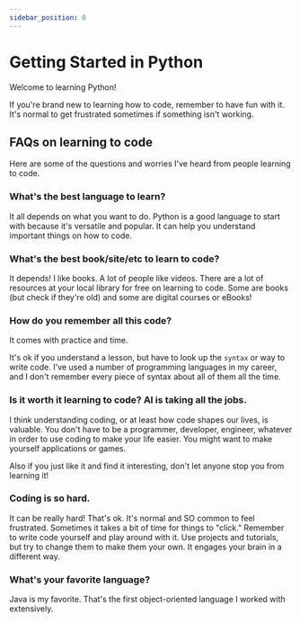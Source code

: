 ```yaml
---
sidebar_position: 0
---
```


# Getting Started in Python

Welcome to learning Python!

If you're brand new to learning how to code, remember to have fun with it. It's normal to get frustrated sometimes if something isn't working.

## FAQs on learning to code

Here are some of the questions and worries I've heard from people learning to code.

### What's the best language to learn?

It all depends on what you want to do. Python is a good language to start with because it's versatile and popular. It can help you understand important things on how to code.

### What's the best book/site/etc to learn to code?

It depends! I like books. A lot of people like videos. There are a lot of resources at your local library for free on learning to code. Some are books (but check if they're old) and some are digital courses or eBooks!

### How do you remember all this code?

It comes with practice and time.

It's ok if you understand a lesson, but have to look up the `syntax` or way to write code. I've used a number of programming languages in my career, and I don't remember every piece of syntax about all of them all the time.

### Is it worth it learning to code? AI is taking all the jobs.

I think understanding coding, or at least how code shapes our lives, is valuable. You don't have to be a programmer, developer, engineer, whatever in order to use coding to make your life easier. You might want to make yourself applications or games.

Also if you just like it and find it interesting, don't let anyone stop you from learning it!

### Coding is so hard.

It can be really hard! That's ok. It's normal and SO common to feel frustrated. Sometimes it takes a bit of time for things to "click." Remember to write code yourself and play around with it. Use projects and tutorials, but try to change them to make them your own. It engages your brain in a different way.

### What's your favorite language?

Java is my favorite. That's the first object-oriented language I worked with extensively.
